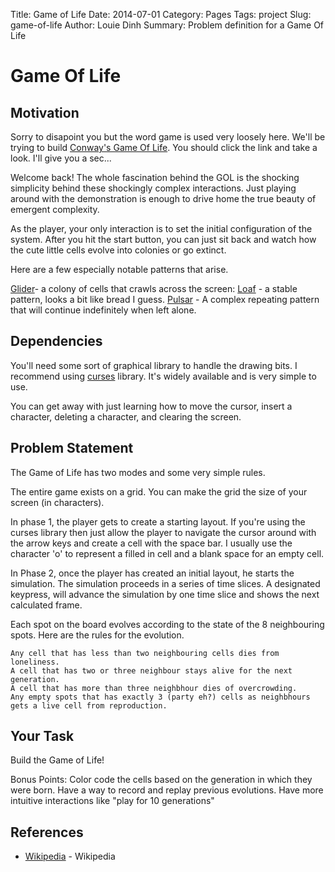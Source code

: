 Title: Game of Life
Date: 2014-07-01
Category: Pages
Tags: project
Slug: game-of-life
Author: Louie Dinh
Summary: Problem definition for a Game Of Life

Game Of Life
============

Motivation
----------

Sorry to disapoint you but the word game is used very loosely here. We'll be trying
to build [Conway's Game Of Life](http://en.wikipedia.org/wiki/Conway's_Game_of_Life). 
You should click the link and take a look. I'll give you a sec...

Welcome back! The whole fascination behind the GOL is the shocking simplicity behind
these shockingly complex interactions. Just playing around with the demonstration is 
enough to drive home the true beauty of emergent complexity.

As the player, your only interaction is to set the initial configuration of the system.
After you hit the start button, you can just sit back and watch how the cute little
cells evolve into colonies or go extinct.

Here are a few especially notable patterns that arise.

[Glider](http://upload.wikimedia.org/wikipedia/commons/f/f2/Game_of_life_animated_glider.gif)- a colony of cells that crawls across the screen:
[Loaf](http://upload.wikimedia.org/wikipedia/commons/thumb/f/f4/Game_of_life_loaf.svg/98px-Game_of_life_loaf.svg.png) - a stable pattern, looks a bit like bread I guess.
[Pulsar](http://upload.wikimedia.org/wikipedia/commons/0/07/Game_of_life_pulsar.gif) - A complex repeating pattern that will continue indefinitely when left alone.

Dependencies
-----------

You'll need some sort of graphical library to handle the drawing bits. I recommend
using [curses](https://docs.python.org/3/library/curses.html) library. It's widely
available and is very simple to use.

You can get away with just learning how to move the cursor, insert a character, 
deleting a character, and clearing the screen. 


Problem Statement
-----------------

The Game of Life has two modes and some very simple rules.

The entire game exists on a grid. You can make the grid the size of your
screen (in characters).

In phase 1, the player gets to create a starting layout. If you're
using the curses library then just allow the player to navigate
the cursor around with the arrow keys and create a cell with the space bar.
I usually use the character 'o' to represent a filled in cell and a blank
space for an empty cell.

In Phase 2, once the player has created an initial layout, he starts the simulation. 
The simulation proceeds in a series of time slices. A designated keypress,
will advance the simulation by one time slice and shows the next calculated 
frame.

Each spot on the board evolves according to the state of the 8 neighbouring spots.
Here are the rules for the evolution.

    Any cell that has less than two neighbouring cells dies from loneliness.
    A cell that has two or three neighbour stays alive for the next generation.
    A cell that has more than three neighbhour dies of overcrowding.
    Any empty spots that has exactly 3 (party eh?) cells as neighbhours gets a live cell from reproduction.

Your Task
---------

Build the Game of Life! 

Bonus Points:
    Color code the cells based on the generation in which they were born.
    Have a way to record and replay previous evolutions.
    Have more intuitive interactions like "play for 10 generations" 


References
-----------

* [Wikipedia](http://en.wikipedia.org/wiki/Conway's_Game_of_Life) - Wikipedia
